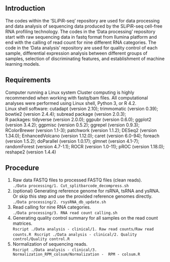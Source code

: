 ## Introduction
The codes within the ‘SLiPiR-seq’ repository are used for data processing and data analysis of sequencing data produced by the SLiPiR-seq cell-free RNA profiling technology. The codes in the ‘Data processing’ repository start with raw sequencing data in fastq format from Ilumina platform and end with the calling of read count for nine different RNA categories. The code in the ‘Data analysis’ repository are used for quality control of each sample, differential expression analysis between different groups of samples, selection of discriminating features, and establishment of machine learning models.
## Requirements
Computer running a Linux system Cluster computing is highly recommended when working with fastq/bam files. All computational analyses were performed using Linux shell, Python 3, or R 4.2.\
Linux shell software: cutadapt (version 2.10); trimmomatic (version 0.39); bowtie2 (version 2.4.4); subread package (version 2.0.3); \
R packages:  tidyverse (version 2.0.0); ggpubr (version 0.6.0); ggplot2 (version 3.4.2); ggpmisc (version  0.5.2); ggrepel (version 0.9.3); RColorBrewer (version 1.1-3); patchwork (version 1.1.2); DESeq2 (version 1.34.0); EnhancedVolcano (version 1.12.0); caret (version 6.0-94); foreach (version 1.5.2); doParallel (version 1.0.17); glmnet (version  4.1-7); randomForest (version 4.7-1.1); ROCR (version 1.0-11);  pROC (version 1.18.0); reshape2 (version 1.4.4)
## Procedure
1.	Raw data FASTQ files to processed FASTQ files (clean reads).\
```./Data processing/1. Cut_splitbarcode_decompress.sh```
2.	(optional) Generating reference genome for rsRNA, tsRNA and ysRNA. Or skip this step and use the provided reference genomes directly.\
```./Data processing/2. rsysRNA_db_update.sh```
3.	Read calling for nine RNA categories.\
```./Data processing/3. RNA read count calling.sh```
4.	Generating quality control summary for all samples on the read count matrices.\
```Rscript ./Data analysis - clinical/1. Raw read counts/Raw read counts.R ```
```Rscript ./Data analysis - clinical/2. Quality control/Quality control.R ```
5.	Normalization of sequencing reads.\
```Rscript ./Data analysis - clinical/3. Normalization_RPM_colsum/Normalization -  RPM - colsum.R ```

